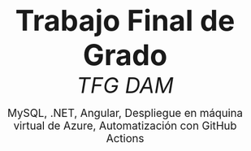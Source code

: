 <p align="center">
    <strong style="font-size: 4em;">Trabajo Final de Grado</strong><br>
    <em style="font-size: 3em;">TFG DAM</em><br><br>
    <span style="font-size: 1.5em;">
        MySQL, .NET, Angular, Despliegue en máquina virtual de Azure, Automatización con GitHub Actions
    </span>
</p>
